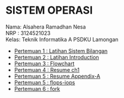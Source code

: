 # SISTEM OPERASI  
Nama: Alsahera Ramadhan Nesa  
NRP : 3124521023  
Kelas: Teknik Informatika A PSDKU Lamongan
- [Pertemuan 1 : Latihan Sistem Bilangan](pertemuan1.md)
- [Pertemuan 2 : Latihan Introduction](pertemuan2.md)
- [Pertemuan 3 : Flowchart](pertemuan3.md)
- [Pertemuan 4 : Resume ch1](pertemuan4.md)
- [Pertemuan 5 : Resume Appendix-A](pertemuan5.md)
- [Pertemuan 5 : flops-iops](flops-iops)
- [Pertemuan 6 : fork](fork)
